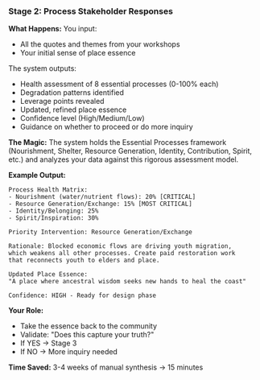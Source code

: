 ### Stage 2: Process Stakeholder Responses

**What Happens:**
You input:

- All the quotes and themes from your workshops
- Your initial sense of place essence

The system outputs:

- Health assessment of 8 essential processes (0-100% each)
- Degradation patterns identified
- Leverage points revealed
- Updated, refined place essence
- Confidence level (High/Medium/Low)
- Guidance on whether to proceed or do more inquiry

**The Magic:**
The system holds the Essential Processes framework (Nourishment, Shelter, Resource Generation, Identity, Contribution, Spirit, etc.) and analyzes your data against this rigorous assessment model.

**Example Output:**

```
Process Health Matrix:
- Nourishment (water/nutrient flows): 20% [CRITICAL]
- Resource Generation/Exchange: 15% [MOST CRITICAL]
- Identity/Belonging: 25%
- Spirit/Inspiration: 30%

Priority Intervention: Resource Generation/Exchange

Rationale: Blocked economic flows are driving youth migration, 
which weakens all other processes. Create paid restoration work 
that reconnects youth to elders and place.

Updated Place Essence: 
"A place where ancestral wisdom seeks new hands to heal the coast"

Confidence: HIGH - Ready for design phase
```

**Your Role:**

- Take the essence back to the community
- Validate: "Does this capture your truth?"
- If YES → Stage 3
- If NO → More inquiry needed

**Time Saved:** 3-4 weeks of manual synthesis → 15 minutes
